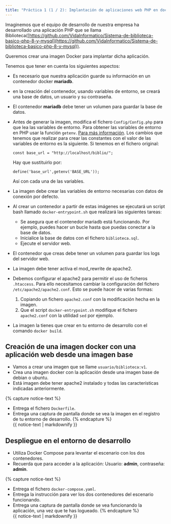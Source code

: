 ```yaml
---
title: "Práctica 1 (1 / 2): Implantación de aplicaciones web PHP en docker"
---
```


Imaginemos que el equipo de desarrollo de nuestra empresa ha desarrollado una aplicación PHP que se llama Biblioteca([https://github.com/VidaInformatico/Sistema-de-biblioteca-basico-php-8-y-mysql](https://github.com/VidaInformatico/Sistema-de-biblioteca-basico-php-8-y-mysql)).

Queremos crear una imagen Docker para implantar dicha aplicación.

Tenemos que tener en cuenta los siguientes aspectos:

* Es necesario que nuestra aplicación guarde su información en un contenedor docker **mariadb**.
* en la creación del contenedor, usando variables de entorno, se creará una base de datos, un usuario y su contraseña.
* El contenedor **mariadb** debe tener un volumen para guardar la base de datos.
* Antes de generar la imagen, modifica el fichero `Config/Config.php` para que lea las variables de entorno. Para obtener las variables de entorno en PHP usar la función `getenv`. [Para más información](http://php.net/manual/es/function.getenv.php).
    Los cambios que tenemos que realizar para crear las constantes con el valor de las variables de entorno es la siguiente. Si tenemos en el fichero original:

    ```
    const base_url = "http://localhost/biblio/";
    ```
    Hay que sustituirlo por:

    ```
    define('base_url',getenv('BASE_URL'));
    ```
    Así con cada una de las variables.
* La imagen debe crear las variables de entorno necesarias con datos de conexión por defecto.
* Al crear un contenedor a partir de estas imágenes se ejecutará un script bash llamado `docker-entrypoint.sh` que realizará las siguientes tareas:
    * Se asegura que el contenedor mariadb está funcionando. Por ejemplo, puedes hacer un bucle hasta que puedas conectar a la base de datos.
    * Inicialice la base de datos con el fichero `biblioteca.sql`.
    * Ejecute el servidor web.
* El contenedor que creas debe tener un volumen para guardar los logs del servidor web.
* La imagen debe tener activa el mod_rewrite de apache2.
* Debemos configurar el apache2 para permitir el uso de ficheros `.htaccess`. Para ello necesitamos cambiar la configuración del fichero `/etc/apache2/apache2.conf`. Esto se puede hacer de varias formas:
    1. Copiando un fichero `apache2.conf` con la modificación hecha en la imagen.
    2. Que el script `docker-entrypoint.sh` modifique el fichero `apache2.conf` con la utilidad `sed` por ejemplo.
* La imagen la tienes que crear en tu entorno de desarrollo con el comando `docker build`.

## Creación de una imagen docker con una aplicación web desde una imagen base

* Vamos a crear una imagen que se llame `usuario/biblioteca:v1`.
* Crea una imagen docker con la aplicación desde una imagen base de debian o ubuntu.
* Está imagen debe tener apache2 instalado y todas las características indicadas anteriormente.

{% capture notice-text %} 
* Entrega el fichero `Dockerfile`.
* Entrega una captura de pantalla donde se vea la imagen en el registro de tu entorno de desarrollo.
{% endcapture %}<div class="notice--info">{{ notice-text | markdownify }}</div>

## Despliegue en el entorno de desarrollo

* Utiliza Docker Compose para levantar el escenario con los dos contenedores.
* Recuerda que para acceder a la aplicación: Usuario: **admin**, contraseña: **admin**.

{% capture notice-text %} 
* Entrega el fichero `docker-compose.yaml`.
* Entrega la instrucción para ver los dos contenedores del escenario funcionando.
* Entrega una captura de pantalla donde se vea funcionando la aplicación, una vez que te has logueado.
{% endcapture %}<div class="notice--info">{{ notice-text | markdownify }}</div>
